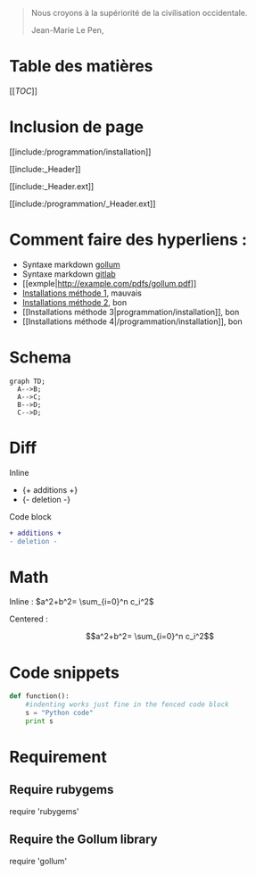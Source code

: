 > Nous croyons à la supériorité de la civilisation occidentale.
> 
>  Jean-Marie Le Pen,

# Table des matières

[[_TOC_]]

# Inclusion de page

[[include:/programmation/installation]]

[[include:_Header]]

[[include:_Header.ext]]

[[include:/programmation/_Header.ext]]

# Comment faire des hyperliens :
- Syntaxe markdown [gollum](https://github.com/gollum/gollum/wiki)
- Syntaxe markdown [gitlab](https://docs.gitlab.com/ee/user/markdown.html)
- [[exmple|http://example.com/pdfs/gollum.pdf]]
- [Installations méthode 1](programmation/installation.md), mauvais
- [Installations méthode 2](programmation/installation), bon
- [[Installations méthode 3|programmation/installation]], bon
- [[Installations méthode 4|/programmation/installation]], bon

# Schema 

```mermaid
graph TD;
  A-->B;
  A-->C;
  B-->D;
  C-->D;
```
# Diff
Inline
- {+ additions +}
- {- deletion -}

Code block

```diff
+ additions +
- deletion -
```
# Math

Inline : $`a^2+b^2= \sum_{i=0}^n c_i^2`$

Centered :

```math
a^2+b^2= \sum_{i=0}^n c_i^2
```

# Code snippets
```python
def function():
    #indenting works just fine in the fenced code block
    s = "Python code"
    print s
```

# Requirement

## Require rubygems 
require 'rubygems'

## Require the Gollum library
require 'gollum'
```

